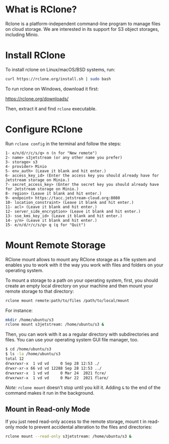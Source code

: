 # What is RClone?

Rclone is a platform-independent command-line program to manage files on cloud storage. We are interested in its support for S3 object storages, including Minio.

# Install RClone

To install rclone on Linux/macOS/BSD systems, run:

```bash
curl https://rclone.org/install.sh | sudo bash
```

To run rclone on Windows, download it first:

https://rclone.org/downloads/

Then, extract it and find `rclone` executable.

# Configure RClone

Run `rclone config` in the terminal and follow the steps:

```
1- e/n/d/r/c/s/q> n (n for "New remote")
2- name> s3jetstream (or any other name you prefer)
3- storage> s3
4- provider> Minio
5- env_auth> (Leave it blank and hit enter.)
6- access_key_id> (Enter the access key you should already have for Jetstream storage on Minio.)
7- secret_access_key> (Enter the secret key you should already have for Jetstream storage on Minio.)
8- region> (Leave it blank and hit enter.)
9- endpoint> https://tacc.jetstream-cloud.org:8080
10- location_constraint> (Leave it blank and hit enter.)
11- acl> (Leave it blank and hit enter.)
12- server_side_encryption> (Leave it blank and hit enter.)
13- sse_kms_key_id> (Leave it blank and hit enter.)
14- y/n> (Leave it blank and hit enter.)
15- e/n/d/r/c/s/q> q (q for "Quit")
```


# Mount Remote Storage

RClone mount allows to mount any RClone storage as a file system and enables you to work with it the way you work with files and folders on your operating system.

To mount a storage to a path on your operating system, first, you should create an empty local directory on your machine and then mount your remote storage to that directory:

```bash
rclone mount remote:path/to/files /path/to/local/mount
```

For instance:

```bash
mkdir /home/ubuntu/s3
rclone mount s3jetstream: /home/ubuntu/s3 &
```

Then, you can work with it as a regular directory with subdirectories and files. You can use your operating system GUI file manager, too.

```bash
$ cd /home/ubuntu/s3
$ ls -la /home/ubuntu/s3
total 12
drwxrwxr-x  1 vd vd     0 Sep 28 12:53 ./
drwxr-xr-x 66 vd vd 12288 Sep 28 12:53 ../
drwxrwxr-x  1 vd vd     0 Mar 24  2021 fcre/
drwxrwxr-x  1 vd vd     0 Mar 22  2021 flare/
```

*Note:* `rclone mount` doesn't stop until you kill it. Adding `&` to the end of the command makes it run in the background.

## Mount in Read-only Mode

If you just need read-only access to the remote storage, mount t in read-only mode to prevent accidental alteration to the files and directories:

```bash
rclone mount --read-only s3jetstream: /home/ubuntu/s3 &
```